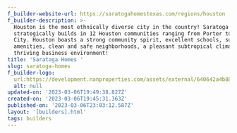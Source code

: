 ```yaml
---
f_builder-website-url: https://saratogahomestexas.com/regions/houston
f_builder-description: >-
  Houston is the most ethnically diverse city in the country! Saratoga Homes
  strategically builds in 12 Houston communities ranging from Porter to Texas
  City. Houston boasts a strong community spirit, excellent schools, superb
  amenities, clean and safe neighborhoods, a pleasant subtropical climate, and a
  thriving business environment!
title: 'Saratoga Homes '
slug: saratoga-homes
f_builder-logo:
  url:https://development.nanproperties.com/assets/external/640642a4b880662a5033a1a5_saratoga20houston20s20logo202.png
  alt: null
updated-on: '2023-03-06T19:49:38.827Z'
created-on: '2023-03-06T19:45:31.363Z'
published-on: '2023-03-06T23:03:12.587Z'
layout: '[builders].html'
tags: builders
---
```



